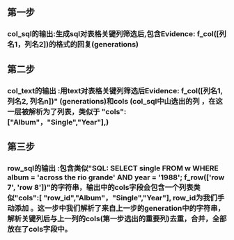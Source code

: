 
## 第一步
### col_sql的输出:生成sql对表格关键列筛选后,包含Evidence: f_col([列名1，列名2])的格式的回复(generations)
## 第二步
### col_text的输出 :用text对表格关键列筛选后Evidence: f_col([列名1, 列名2, 列名n])" (generations)和cols (col_sql中山选出的列 ，在这一层被解析为了列表，类似于 "cols":["Album"，"Single","Year"],)
## 第三步
### row_sql的输出 :包含类似"SQL: SELECT single FROM w WHERE album = 'across the rio grande' AND year = '1988'; f_row(['row 7', 'row 8'])"的字符串，输出中的cols字段会包含一个列表类似"cols":[ "row_id","Album"，"Single","Year"],  row_id为我们手动添加 。这一步中我们解析了来自上一步的generation中的字符串，解析关键列后与上一列的cols(第一步选出的重要列)去重，合并，全部放在了cols字段中。
